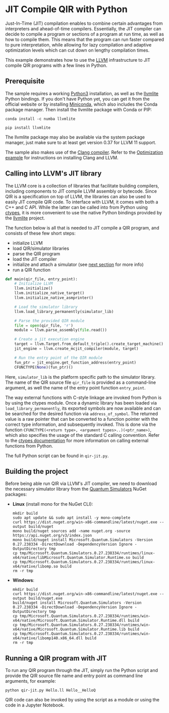 # JIT Compile QIR with Python

Just-In-Time (JIT) compilation enables to combine certain advantages from interpreters and ahead-of-time compilers.
Essentially, the JIT compiler can decide to compile a program or sections of a program at run time, as well as how to compile them.
This means that the program can run faster compared to pure interpretation, while allowing for lazy compilation and adaptive optimization levels which can cut down on lengthy compilation times.

This example demonstrates how to use the [LLVM](https://llvm.org/) infrastructure to JIT compile QIR programs with a few lines in Python.

## Prerequisite

The sample requires a working [Python3](https://www.python.org/downloads/) installation, as well as the [llvmlite](https://llvmlite.readthedocs.io/en/latest/index.html) Python bindings.
If you don't have Python yet, you can get it from the official website or by installing [Miniconda](https://docs.conda.io/en/latest/miniconda.html), which also includes the Conda package manager.
Then install the llvmlite package with Conda or PIP:

```shell
conda install -c numba llvmlite
```

```shell
pip install llvmlite
```

The llvmlite package may also be available via the system package manager, just make sure to at least get version 0.37 for LLVM 11 support.

The sample also makes use of the [Clang compiler](https://clang.llvm.org/).
Refer to the [Optimization example](../Optimization#installing-clang) for instructions on installing Clang and LLVM.

## Calling into LLVM's JIT library

The LLVM core is a collection of libraries that facilitate building compilers, including components to JIT compile LLVM assembly or bytecode.
Since QIR is a specification on top of LLVM, the libraries can also be used to easily JIT compile QIR code.
To interface with LLVM, it comes with both a C++ and C API.
While the latter can be called into from Python using [ctypes](https://docs.python.org/3/library/ctypes.html), it is more convenient to use the native Python bindings provided by the [llvmlite](https://llvmlite.readthedocs.io/en/latest/index.html) project.

The function below is all that is needed to JIT compile a QIR program, and consists of these few short steps:

- initialize LLVM
- load QIR/simulator libraries
- parse the QIR program
- load the JIT compiler
- initialize and attach a simulator (see [next section](#building-the-project) for more info)
- run a QIR function

```py
def main(qir_file, entry_point):
    # Initialize LLVM
    llvm.initialize()
    llvm.initialize_native_target()
    llvm.initialize_native_asmprinter()

    # Load the simulator library
    llvm.load_library_permanently(simulator_lib)

    # Parse the provided QIR module
    file = open(qir_file, 'r')
    module = llvm.parse_assembly(file.read())

    # Create a jit execution engine
    target = llvm.Target.from_default_triple().create_target_machine()
    jit_engine = llvm.create_mcjit_compiler(module, target)

    # Run the entry point of the QIR module
    fun_ptr = jit_engine.get_function_address(entry_point)
    CFUNCTYPE(None)(fun_ptr)()
```

Here, `simulator_lib` is the platform specific path to the simulator library.
The name of the QIR source file `qir_file` is provided as a command-line argument, as well the name of the entry point function `entry_point`.

The way external functions with C-style linkage are invoked from Python is by using the ctypes module.
Once a dynamic library has been loaded via `load_library_permanently`, its exported symbols are now available and can be searched for the desired function via `address_of_symbol`.
The returned value is a raw pointer that can be converted to a function pointer with the correct type information, and subsequently invoked.
This is done via the function `CFUNCTYPE(<return type>, <argument types>..)(<ptr_name>)`, which also specifies the usage of the standard C calling convention.
Refer to the [ctypes documentation](https://docs.python.org/3/library/ctypes.html) for more information on calling external functions from Python.

The full Python script can be found in `qir-jit.py`.

## Building the project

Before being able run QIR via LLVM's JIT compiler, we need to download the necessary simulator library from the [Quantum Simulators](https://www.nuget.org/packages/Microsoft.Quantum.Simulators/) NuGet packages:

- **Linux** (install mono for the NuGet CLI):

    ```shell
    mkdir build
    sudo apt update && sudo apt install -y mono-complete
    curl https://dist.nuget.org/win-x86-commandline/latest/nuget.exe --output build/nuget
    mono build/nuget sources add -name nuget.org -source https://api.nuget.org/v3/index.json
    mono build/nuget install Microsoft.Quantum.Simulators -Version 0.27.238334 -DirectDownload -DependencyVersion Ignore -OutputDirectory tmp
    cp tmp/Microsoft.Quantum.Simulators.0.27.238334/runtimes/linux-x64/native/libMicrosoft.Quantum.Simulator.Runtime.so build
    cp tmp/Microsoft.Quantum.Simulators.0.27.238334/runtimes/linux-x64/native/libomp.so build
    rm -r tmp
    ```

- **Windows**:

    ```shell
    mkdir build
    curl https://dist.nuget.org/win-x86-commandline/latest/nuget.exe --output build/nuget.exe
    build/nuget install Microsoft.Quantum.Simulators -Version 0.27.238334 -DirectDownload -DependencyVersion Ignore -OutputDirectory tmp
    cp tmp/Microsoft.Quantum.Simulators.0.27.238334/runtimes/win-x64/native/Microsoft.Quantum.Simulator.Runtime.dll build
    cp tmp/Microsoft.Quantum.Simulators.0.27.238334/runtimes/win-x64/native/Microsoft.Quantum.Simulator.Runtime.lib build
    cp tmp/Microsoft.Quantum.Simulators.0.27.238334/runtimes/win-x64/native/libomp140.x86_64.dll build
    rm -r tmp
    ```

## Running a QIR program with JIT

To run any QIR program through the JIT, simply run the Python script and provide the QIR source file name and entry point as command line arguments, for example:

```shell
python qir-jit.py Hello.ll Hello__HelloQ
```

QIR code can also be invoked by using the script as a module or using the code in a Jupyter Notebook.

